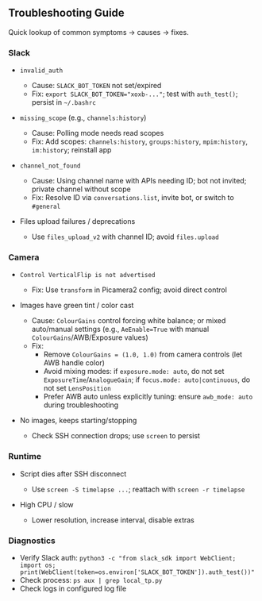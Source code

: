 ## Troubleshooting Guide

Quick lookup of common symptoms → causes → fixes.

### Slack
- `invalid_auth`
  - Cause: `SLACK_BOT_TOKEN` not set/expired
  - Fix: `export SLACK_BOT_TOKEN="xoxb-..."`; test with `auth_test()`; persist in `~/.bashrc`

- `missing_scope` (e.g., `channels:history`)
  - Cause: Polling mode needs read scopes
  - Fix: Add scopes: `channels:history`, `groups:history`, `mpim:history`, `im:history`; reinstall app

- `channel_not_found`
  - Cause: Using channel name with APIs needing ID; bot not invited; private channel without scope
  - Fix: Resolve ID via `conversations.list`, invite bot, or switch to `#general`

- Files upload failures / deprecations
  - Use `files_upload_v2` with channel ID; avoid `files.upload`

### Camera
- `Control VerticalFlip is not advertised`
  - Fix: Use `transform` in Picamera2 config; avoid direct control

- Images have green tint / color cast
  - Cause: `ColourGains` control forcing white balance; or mixed auto/manual settings (e.g., `AeEnable=True` with manual `ColourGains`/AWB/Exposure values)
  - Fix:
    - Remove `ColourGains = (1.0, 1.0)` from camera controls (let AWB handle color)
    - Avoid mixing modes: if `exposure.mode: auto`, do not set `ExposureTime`/`AnalogueGain`; if `focus.mode: auto|continuous`, do not set `LensPosition`
    - Prefer AWB auto unless explicitly tuning: ensure `awb_mode: auto` during troubleshooting

- No images, keeps starting/stopping
  - Check SSH connection drops; use `screen` to persist

### Runtime
- Script dies after SSH disconnect
  - Use `screen -S timelapse ...`; reattach with `screen -r timelapse`

- High CPU / slow
  - Lower resolution, increase interval, disable extras

### Diagnostics
- Verify Slack auth: `python3 -c "from slack_sdk import WebClient; import os; print(WebClient(token=os.environ['SLACK_BOT_TOKEN']).auth_test())"`
- Check process: `ps aux | grep local_tp.py`
- Check logs in configured log file



